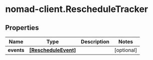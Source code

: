 # nomad-client.RescheduleTracker

## Properties

Name | Type | Description | Notes
------------ | ------------- | ------------- | -------------
**events** | [**[RescheduleEvent]**](RescheduleEvent.md) |  | [optional] 


